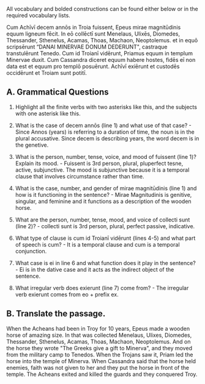 All vocabulary and bolded constructions can be found either below or in the required vocabulary lists.

Cum Achīvī decem annōs in Troia fuissent, Epeus mirae magnitūdinis equum ligneum fēcit. In eō collēctī sunt Menelaus, Ulixēs, Diomedes, Thessander, Sthenelus, Acamas, Thoas, Machaon, Neoptolemus. et in equō scripsērunt “DANAI MINERVAE DONUM DEDERUNT", castraque transtulērunt Tenedo. Cum id Troianī vidērunt, Priamus equum in templum Minervae duxit. Cum Cassandra diceret equum habere hostes, fidēs eī non data est et equum pro templō posuērunt. Achīvī exiērunt et custodēs occidērunt et Troiam sunt potitī.

A. Grammatical Questions
---
1) Highlight all the finite verbs with two asterisks like this, and the subjects with one asterisk like this.

2) What is the case of decem annōs (line 1) and what use of that case? - Since Annos (years) is referring to a duration of time, the noun is in the plural accusative. Since decem is describing years, the word decem is in the genetive. 

3) What is the person, number, tense, voice, and mood of fuissent (line 1)? Explain its mood. - Fuissent is 3rd person, plural, pluperfect tesne, active, subjunctive. The mood is subjunctive because it is a temporal clause that involves circumstance rather than time.

4) What is the case, number, and gender of mirae magnitūdinis (line 1) and how is it functioning in the sentence? - Mirae Magnitudinis is genitive, singular, and feminine and it functions as a description of the wooden horse.

5) What are the person, number, tense, mood, and voice of collecti sunt (line 2)? - collecti sunt is 3rd person, plural, perfect passive, indicative.

6) What type of clause is cum id Troianī vidērunt (lines 4-5) and what part of speech is cum? - It is a temporal clause and cum is a temporal conjunction.

7) What case is ei in line 6 and what function does it play in the sentence? - Ei is in the dative case and it acts as the indirect object of the sentence.

8) What irregular verb does exierunt (line 7) come from? - The irregular verb exierunt comes from eo + prefix ex.

B. Translate the passage.
---
When the Acheans had been in Troy for 10 years, Epeus made a wooden horse of amazing size. In that was collected Menelaus, Ulixes, Diomedes, Thessander, Sthenelus, Acamas, Thoas, Machaon, Neoptolemus. And on the horse they wrote "The Greeks give a gift to Minerva", and they moved from the military camp to Tenedos. When the Trojans saw it, Priam led the horse into the temple of Minerva. When Cassandra said that the horse held enemies, faith was not given to her and they put the horse in front of the temple. The Acheans exited and killed the guards and they conquered Troy. 
